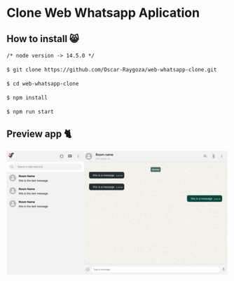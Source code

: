 # Clone Web Whatsapp Aplication

## How to install 😸

``` shell
/* node version -> 14.5.0 */

$ git clone https://github.com/Oscar-Raygoza/web-whatsapp-clone.git

$ cd web-whatsapp-clone

$ npm install

$ npm run start
```

## Preview app 🐈

![](docs/example.png)
